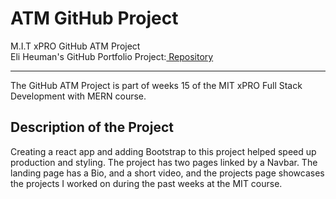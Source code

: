 # ATM GitHub Project
M.I.T xPRO GitHub ATM Project<br>
Eli Heuman's GitHub Portfolio Project:<a href="https://github.com/EliHeuman/atm"> Repository</a><br>
___

The GitHub ATM Project is part of weeks 15 of the MIT xPRO Full Stack Development with MERN course.

## Description of the Project 
Creating a react app and adding Bootstrap to this project helped speed up production and styling. The project has two pages linked by a Navbar. The landing page has a Bio, and a short video, and the projects page showcases the projects I worked on during the past weeks at the MIT course.

